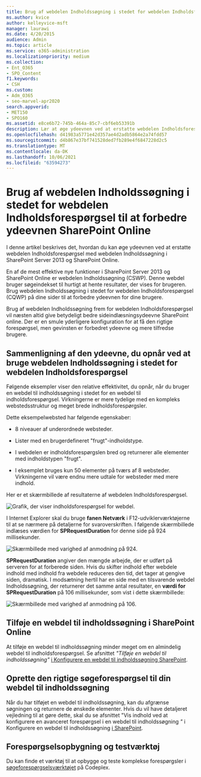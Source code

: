 ```yaml
---
title: Brug af webdelen Indholdssøgning i stedet for webdelen Indholdsforespørgsel til at forbedre ydeevnen SharePoint Online
ms.author: kvice
author: kelleyvice-msft
manager: laurawi
ms.date: 4/20/2015
audience: Admin
ms.topic: article
ms.service: o365-administration
ms.localizationpriority: medium
ms.collection:
- Ent_O365
- SPO_Content
f1.keywords:
- CSH
ms.custom:
- Adm_O365
- seo-marvel-apr2020
search.appverid:
- MET150
- SPO160
ms.assetid: e8ce6b72-745b-464a-85c7-cbf6eb53391b
description: Lær at øge ydeevnen ved at erstatte webdelen Indholdsforespørgsel med webdelen Indholdssøgning i SharePoint Server 2013 og SharePoint Online.
ms.openlocfilehash: d41983a5771e42d357ae4d2adb5864e2a74fdd57
ms.sourcegitcommit: d4b867e37bf741528ded7fb289e4f6847228d2c5
ms.translationtype: MT
ms.contentlocale: da-DK
ms.lasthandoff: 10/06/2021
ms.locfileid: "63594273"
---
```

# <a name="using-content-search-web-part-instead-of-content-query-web-part-to-improve-performance-in-sharepoint-online"></a>Brug af webdelen Indholdssøgning i stedet for webdelen Indholdsforespørgsel til at forbedre ydeevnen SharePoint Online

I denne artikel beskrives det, hvordan du kan øge ydeevnen ved at erstatte webdelen Indholdsforespørgsel med webdelen Indholdssøgning i SharePoint Server 2013 og SharePoint Online.
  
En af de mest effektive nye funktioner i SharePoint Server 2013 og SharePoint Online er webdelen Indholdssøgning (CSWP). Denne webdel bruger søgeindekset til hurtigt at hente resultater, der vises for brugeren. Brug webdelen Indholdssøgning i stedet for webdelen Indholdsforespørgsel (CQWP) på dine sider til at forbedre ydeevnen for dine brugere.
  
Brug af webdelen Indholdssøgning frem for webdelen Indholdsforespørgsel vil næsten altid give betydeligt bedre sideindlæsningsydeevne SharePoint online. Der er en smule yderligere konfiguration for at få den rigtige forespørgsel, men gevinsten er forbedret ydeevne og mere tilfredse brugere.
  
## <a name="comparing-the-performance-gain-you-get-from-using-content-search-web-part-instead-of-content-query-web-part"></a>Sammenligning af den ydeevne, du opnår ved at bruge webdelen Indholdssøgning i stedet for webdelen Indholdsforespørgsel

Følgende eksempler viser den relative effektivitet, du opnår, når du bruger en webdel til indholdssøgning i stedet for en webdel til indholdsforespørgsel. Virkningerne er mere tydelige med en kompleks webstedsstruktur og meget brede indholdsforespørgsler.
  
Dette eksempelwebsted har følgende egenskaber:
  
- 8 niveauer af underordnede websteder.
    
- Lister med en brugerdefineret "frugt"-indholdstype.
    
- I webdelen er indholdsforespørgslen bred og returnerer alle elementer med indholdstypen "frugt".
    
- I eksemplet bruges kun 50 elementer på tværs af 8 websteder. Virkningerne vil være endnu mere udtale for websteder med mere indhold.
    
Her er et skærmbillede af resultaterne af webdelen Indholdsforespørgsel.
  
![Grafik, der viser indholdsforespørgsel for webdel.](../media/b3d41f20-dfe5-46ed-9c0a-31057e82de33.png)
  
I Internet Explorer skal du bruge **fanen Netværk** i F12-udviklerværktøjerne til at se nærmere på detaljerne for svaroverskriften. I følgende skærmbillede indlæses værdien for **SPRequestDuration** for denne side på 924 millisekunder. 
  
![Skærmbillede med varighed af anmodning på 924.](../media/343571f2-a249-4de2-bc11-2cee93498aea.png)
  
 **SPRequestDuration** angiver den mængde arbejde, der er udført på serveren for at forberede siden. Hvis du skifter indhold efter webdele indhold med indhold fra webdele reduceres den tid, det tager at gengive siden, dramatisk. I modsætning hertil har en side med en tilsvarende webdel Indholdssøgning, der returnerer det samme antal resultater, en **værdi for SPRequestDuration** på 106 millisekunder, som vist i dette skærmbillede: 
  
![Skærmbillede med varighed af anmodning på 106.](../media/b46387ac-660d-4e5e-a11c-cc430e912962.png)
  
## <a name="adding-a-content-search-web-part-in-sharepoint-online"></a>Tilføje en webdel til indholdssøgning i SharePoint Online

At tilføje en webdel til indholdssøgning minder meget om en almindelig webdel til indholdsforespørgsel. Se afsnittet *"Tilføje en webdel til indholdssøgning"* [i Konfigurere en webdel til indholdssøgning SharePoint](https://support.office.com/article/Configure-a-Content-Search-Web-Part-in-SharePoint-0dc16de1-dbe4-462b-babb-bf8338c36c9a).
  
## <a name="creating-the-right-search-query-for-your-content-search-web-part"></a>Oprette den rigtige søgeforespørgsel til din webdel til indholdssøgning

Når du har tilføjet en webdel til indholdssøgning, kan du afgrænse søgningen og returnere de ønskede elementer. Hvis du vil have detaljeret vejledning til at gøre dette, skal du se afsnittet "Vis indhold ved at konfigurere en avanceret forespørgsel i en webdel til indholdssøgning *"* i Konfigurere en webdel til indholdssøgning [i SharePoint](https://support.office.com/article/Configure-a-Content-Search-Web-Part-in-SharePoint-0dc16de1-dbe4-462b-babb-bf8338c36c9a).
  
## <a name="query-building-and-testing-tool"></a>Forespørgselsopbygning og testværktøj

Du kan finde et værktøj til at opbygge og teste komplekse forespørgsler i [søgeforespørgselsværktøjet](https://sp2013searchtool.codeplex.com/) på Codeplex. 
  

